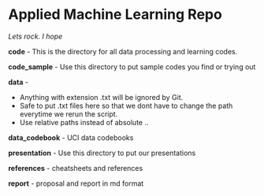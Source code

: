 # Applied Machine Learning Repo

*Lets rock. I hope*

**code** - This is the directory for all data processing and learning codes.

**code_sample** - Use this directory to put sample codes you find or trying out
 
**data** - 
* Anything with extension .txt will be ignored by Git. 
* Safe to put .txt files here so that we dont have to change the path everytime we rerun the script. 
* Use relative paths instead of absolute .. 

**data_codebook** - UCI data codebooks

**presentation** - Use this directory to put our presentations

**references** - cheatsheets and references

**report** - proposal and report in md format


